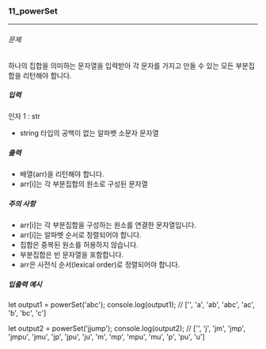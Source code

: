 ### 11_powerSet

***

###### 문제 

하나의 집합을 의미하는 문자열을 입력받아 각 문자를 가지고 만들 수 있는 모든 부분집합을 리턴해야 합니다.

##### 입력

인자 1 : str
- string 타입의 공백이 없는 알파벳 소문자 문자열

##### 출력

- 배열(arr)을 리턴해야 합니다.
- arr[i]는 각 부분집합의 원소로 구성된 문자열

##### 주의 사항

- arr[i]는 각 부분집합을 구성하는 원소를 연결한 문자열입니다.
- arr[i]는 알파벳 순서로 정렬되어야 합니다.
- 집합은 중복된 원소를 허용하지 않습니다.
- 부분집합은 빈 문자열을 포함합니다.
- arr은 사전식 순서(lexical order)로 정렬되어야 합니다.

##### 입출력 예시

let output1 = powerSet('abc');
console.log(output1); // ['', 'a', 'ab', 'abc', 'ac', 'b', 'bc', 'c']

let output2 = powerSet('jjump');
console.log(output2); // ['', 'j', 'jm', 'jmp', 'jmpu', 'jmu', 'jp', 'jpu', 'ju', 'm', 'mp', 'mpu', 'mu', 'p', 'pu', 'u']